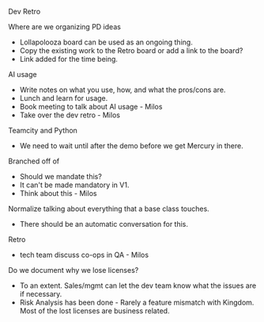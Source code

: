 Dev Retro

Where are we organizing PD ideas
- Lollapolooza board can be used as an ongoing thing.
- Copy the existing work to the Retro board or add a link to the board?
- Link added for the time being.

AI usage
- Write notes on what you use, how, and what the pros/cons are.
- Lunch and learn for usage.
- Book meeting to talk about AI usage - Milos
- Take over the dev retro - Milos

Teamcity and Python
- We need to wait until after the demo before we get Mercury in there.

Branched off of
- Should we mandate this?
- It can't be made mandatory in V1.
- Think about this - Milos

Normalize talking about everything that a base class touches.
- There should be an automatic conversation for this.


Retro

- tech team discuss co-ops in QA - Milos

Do we document why we lose licenses?
- To an extent. Sales/mgmt can let the dev team know what the issues are if necessary.
- Risk Analysis has been done - Rarely a feature mismatch with Kingdom. Most of the lost licenses are business related.